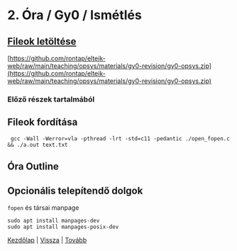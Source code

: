 # 2. Óra / Gy0 / Ismétlés

## [Fileok letöltése](https://github.com/rontap/elteik-web/raw/main/teaching/opsys/materials/gy0-revision/gy0-opsys.zip)

[https://github.com/rontap/elteik-web/raw/main/teaching/opsys/materials/gy0-revision/gy0-opsys.zip](https://github.com/rontap/elteik-web/raw/main/teaching/opsys/materials/gy0-revision/gy0-opsys.zip)

### Előző részek tartalmából


## Fileok fordítása

```shell
 gcc -Wall -Werror=vla -pthread -lrt -std=c11 -pedantic ./open_fopen.c && ./a.out text.txt
```

## Óra Outline



## Opcionális telepítendő dolgok
`fopen` és társai manpage
```shell
sudo apt install manpages-dev
sudo apt install manpages-posix-dev
```


[Kezdőlap](index.md)
|
[Vissza](gy0.md)
|
[Tovább](gy2.md)
